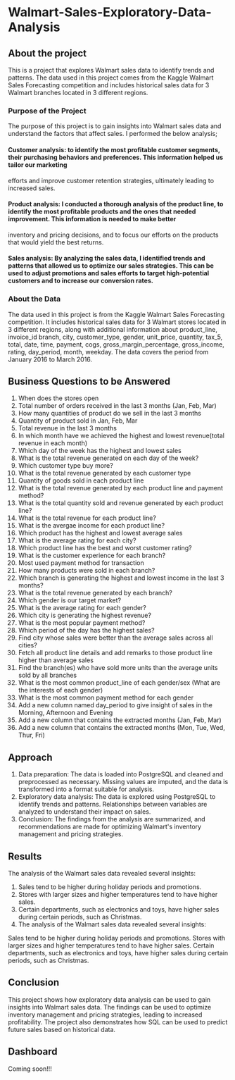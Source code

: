 # Walmart-Sales-Exploratory-Data-Analysis

## About the project
This is a project that explores Walmart sales data to identify trends and patterns. The data used in this project comes from the Kaggle Walmart Sales Forecasting competition and includes historical sales data for 3 Walmart branches located in 3 different regions.

### Purpose of the Project
The purpose of this project is to gain insights into Walmart sales data and understand the factors that affect sales. I performed the below analysis;
#### Customer analysis: to identify the most profitable customer segments, their purchasing behaviors and preferences. This information helped us tailor our marketing 
efforts and improve customer retention strategies, ultimately leading to increased sales.  
#### Product analysis: I conducted a thorough analysis of the product line, to identify the most profitable products and the ones that needed improvement. This information is needed to make better 
inventory and pricing decisions, and to focus our efforts on the products that would yield the best returns.
#### Sales analysis: By analyzing the sales data, I identified trends and patterns that allowed us to optimize our sales strategies. This can be used to adjust promotions and sales efforts to target high-potential customers and to increase our conversion rates.

### About the Data
The data used in this project is from the Kaggle Walmart Sales Forecasting competition. It includes historical sales data for 3 Walmart stores located in 3 different regions, along with additional information about product_line, invoice_id	branch,	city, customer_type,	gender, unit_price,	quantity,	tax_5, total, date,	time,	payment,	cogs,	gross_margin_percentage,	gross_income,	rating,	day_period,	month,	weekday. The data covers the period from January 2016 to March 2016.

## Business Questions to be Answered
1. When does the stores open
2. Total number of orders received in the last 3 months (Jan, Feb, Mar)
3. How many quantities of product do we sell in the last 3 months
4. Quantity of product sold in Jan, Feb, Mar
5. Total revenue in the last 3 months
6. In which month have we achieved the highest and lowest revenue(total revenue in each month)
7. Which day of the week has the highest and lowest sales
8. What is the total revenue generated on each day of the week?
9. Which customer type buy more?
10. What is the total revenue generated by each customer type
11. Quantity of goods sold in each product line
12. What is the total revenue generated by each product line and payment method?
13. What is the total quantity sold and revenue generated by each product line?
14. What is the total revenue for each product line?
15. What is the avergae income for each product line?
16. Which product has the highest and lowest average sales
17. What is the average rating for each city?
18. Which product line has the best and worst customer rating?
19. What is the customer experience for each branch?
20. Most used payment method for transaction
21. How many products were sold in each branch?
22. Which branch is generating the highest and lowest income in the last 3 months?
23. What is the total revenue generated by each branch?
24. Which gender is our target market?
25. What is the average rating for each gender?
26. Which city is generating the highest revenue?
27. What is the most popular payment method?
28. Which period of the day has the highest sales?
29. Find city whose sales were better than the average sales across all cities?
30. Fetch all product line details and add remarks to those product line higher than average sales
31. Find the branch(es) who have sold more units than the average units sold by all branches
32. What is the most common product_line of each gender/sex (What are the interests of each gender)
33. What is the most common payment method for each gender
34. Add a new column named day_period to give insight of sales in the Morning, Afternoon and Evening
35. Add a new column that contains the extracted months (Jan, Feb, Mar)
36. Add a new column that contains the extracted months (Mon, Tue, Wed, Thur, Fri)

## Approach
1. Data preparation: The data is loaded into PostgreSQL and cleaned and preprocessed as necessary. Missing values are imputed, and the data is transformed into a format suitable for analysis.
2. Exploratory data analysis: The data is explored using PostgreSQL to identify trends and patterns. Relationships between variables are analyzed to understand their impact on sales.
3. Conclusion: The findings from the analysis are summarized, and recommendations are made for optimizing Walmart's inventory management and pricing strategies.

## Results
The analysis of the Walmart sales data revealed several insights:

1. Sales tend to be higher during holiday periods and promotions.
2. Stores with larger sizes and higher temperatures tend to have higher sales.
3. Certain departments, such as electronics and toys, have higher sales during certain periods, such as Christmas.
4. The analysis of the Walmart sales data revealed several insights:

Sales tend to be higher during holiday periods and promotions.
Stores with larger sizes and higher temperatures tend to have higher sales.
Certain departments, such as electronics and toys, have higher sales during certain periods, such as Christmas.

## Conclusion    
This project shows how exploratory data analysis can be used to gain insights into Walmart sales data. The findings can be used to optimize inventory management and pricing strategies, leading to increased profitability. The project also demonstrates how SQL can be used to predict future sales based on historical data.

## Dashboard
Coming soon!!!
